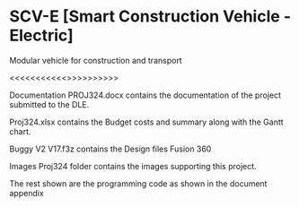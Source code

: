 # SCV-E [Smart Construction Vehicle - Electric]
Modular vehicle for construction and transport

<<<<<<<<<<<<Contents>>>>>>>>>>>
  
  Documentation PROJ324.docx contains the documentation of the project submitted to the DLE.
  
  Proj324.xlsx contains the Budget costs and summary along with the Gantt chart.
  
  Buggy V2 V17.f3z contains the Design files Fusion 360
  
  Images Proj324 folder contains the images supporting this project.
  
  The rest shown are the programming code as shown in the document appendix
